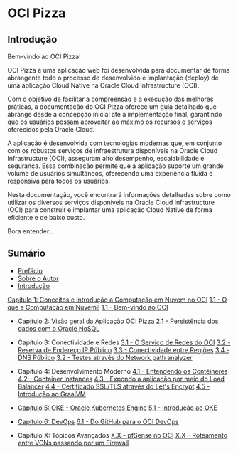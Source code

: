 # OCI Pizza

## Introdução

Bem-vindo ao OCI Pizza!

OCI Pizza é uma aplicação web foi desenvolvida para documentar de forma abrangente todo o processo de desenvolvido e implantação (deploy) de uma aplicação Cloud Native na Oracle Cloud Infrastructure (OCI).

Com o objetivo de facilitar a compreensão e a execução das melhores práticas, a documentação do OCI Pizza oferece um guia detalhado que abrange desde a concepção inicial até a implementação final, garantindo que os usuários possam aproveitar ao máximo os recursos e serviços oferecidos pela Oracle Cloud.

A aplicação é desenvolvida com tecnologias modernas que, em conjunto com os robustos  serviços de infraestrutura disponíveis na Oracle Cloud Infrastructure (OCI), asseguram alto desempenho, escalabilidade e segurança. Essa combinação permite que a aplicação suporte um grande volume de usuários simultâneos, oferecendo uma experiência fluida e responsiva para todos os usuários.

Nesta documentação, você encontrará informações detalhadas sobre como utilizar os diversos serviços disponíveis na Oracle Cloud Infrastructure (OCI) para construir e implantar uma aplicação Cloud Native de forma eficiente e de baixo custo.

Bora entender...

## Sumário

- [Prefácio](./docs/preface.md)
- [Sobre o Autor](./docs/daniel-armbrust-about.md)
- [Introdução](./docs/intro.md)

[Capítulo 1: Conceitos e introdução a Computação em Nuvem no OCI](./docs/chapter-1.md)
[1.1 - O que a Computação em Nuvem?](./docs/cloud-computing.md)
[1.1 - Bem-vindo ao OCI](./docs/oci-welcome.md)

- [Capítulo 2: Visão geral da Aplicação OCI Pizza](./docs/chapter-2.md)
    [2.1 - Persistência dos dados com o Oracle NoSQL](./docs/nosql.md)

- Capítulo 3: Conectividade e Redes
    [3.1 - O Serviço de Redes do OCI](./docs/network.md)
    [3.2 - Reserva de Endereço IP Público]()
    [3.3 - Conectividade entre Regiões](./docs/regions-connectivity.md)
    [3.4 - DNS Público](./docs/dns.md)
    [3.2 - Testes através do Network path analyzer]()
    
- Capítulo 4: Desenvolvimento Moderno
    [4.1 - Entendendo os Contêineres](./docs/containers.md)
    [4.2 - Container Instances](./docs/container-instances.md)
    [4.3 - Expondo a aplicação por meio do Load Balancer](./docs/lb.md)
    [4.4 - Certificado SSL/TLS através do Let's Encrypt](./docs/lets-encrypt.md)
    [4.5 - Introdução ao GraalVM](./docs/graalvm.md)

- [Capítulo 5: OKE - Oracle Kubernetes Engine](./docs/chapter-5.md)
    [5.1 - Introdução ao OKE](./docs/oke-intro.md)

- [Capítulo 6: DevOps](./docs/chapter-6.md)
    [6.1 - Do GitHub para o OCI DevOps]()

- Capítulo X: Tópicos Avançados
    [X.X - pfSense no OCI](./docs/pfsense.md)
    [X.X - Roteamento entre VCNs passando por um Firewall]()